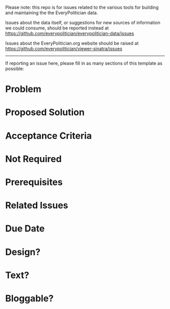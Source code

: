 Please note: this repo is for issues related to the various tools for
building and maintaining the the EveryPolitician data.

Issues about the data itself, or suggestions for new sources of
information we could consume, should be reported instead at
https://github.com/everypolitician/everypolitician-data/issues

Issues about the EveryPolitician.org website should be raised at
https://github.com/everypolitician/viewer-sinatra/issues

---

If reporting an issue here, please fill in as many sections of this
template as possible:

# Problem

# Proposed Solution

# Acceptance Criteria

# Not Required

# Prerequisites

# Related Issues

# Due Date

# Design?

# Text?

# Bloggable?

